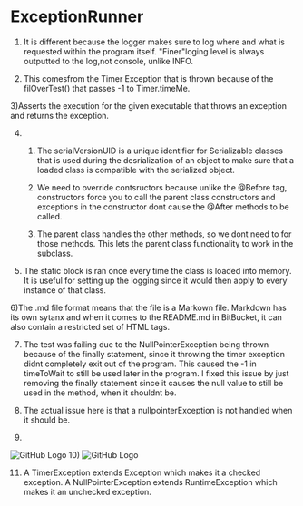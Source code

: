 # ExceptionRunner
1) It is different because the logger makes sure to log where and what is requested within the program itself. "Finer"loging level is always outputted to the log,not console, unlike INFO.

2) This comesfrom the Timer Exception that is thrown because of the filOverTest() that passes -1 to Timer.timeMe.

3)Asserts the execution for the given executable that throws an exception and returns the exception.

4) 
	1. The serialVersionUID is a unique identifier for Serializable classes that is used during the desrialization of an object to make sure that a loaded class is compatible with the serialized object.

	2. We need to override contsructors because unlike the @Before tag, constructors force you to call the parent class constructors and exceptions in the constructor dont cause the @After methods to be called.
	3. The parent class handles the other methods, so we dont need to for those methods. This lets the parent class functionality to work in the subclass.

5) The static block is ran once every time the class is loaded into memory. It is useful for setting up the logging since it would then apply to every instance of that class.


6)The .md file format means that the file is a Markown file. Markdown has its own sytanx and when it comes to the README.md in BitBucket, it can also contain a restricted set of HTML tags.

7) The test was failing due to the NullPointerException being thrown because of the finally statement, since it throwing the timer exception didnt completely exit out of the program. This caused the -1 in timeToWait to still be used later in the program. 
I fixed this issue by just removing the finally statement since it causes the null value to still be used in the method, when it shouldnt be. 

8) The actual issue here is that a nullpointerException is not handled when it should be.
9)
![GitHub Logo](~/JUnitTests.png)
10)
![GitHub Logo](~/MVNtests.png)

11) A TimerException extends Exception which makes it a checked exception. 
A NullPointerException extends RuntimeException which makes it an unchecked exception.
